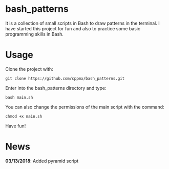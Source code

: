 # bash_patterns
It is a collection of small scripts in Bash to draw patterns in the terminal. I have started this project for fun and also to practice some basic programming skills in Bash.

# Usage
Clone the project with:

`git clone https://github.com/cppmx/bash_patterns.git`

Enter into the bash_patterns directory and type:

`bash main.sh`

You can also change the permissions of the main script with the command:

`chmod +x main.sh`

Have fun!

# News

**03/13/2018**: Added pyramid script 